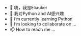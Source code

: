 - 👋 嗨，我是Eliauker
- 👀 我对Python and AI感兴趣
- 🌱 I’m currently learning Python
- 💞️ I’m looking to collaborate on ...
- 📫 How to reach me ...

<!---
hap021819/hap021819 is a ✨ special ✨ repository because its `README.md` (this file) appears on your GitHub profile.
You can click the Preview link to take a look at your changes.
--->
